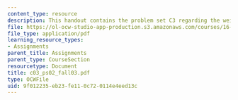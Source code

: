```yaml
---
content_type: resource
description: This handout contains the problem set C3 regarding the weight.
file: https://ol-ocw-studio-app-production.s3.amazonaws.com/courses/16-01-unified-engineering-i-ii-iii-iv-fall-2005-spring-2006/9f012235eb23fe110c720114e4eed13c_c03_ps02_fall03.pdf
file_type: application/pdf
learning_resource_types:
- Assignments
parent_title: Assignments
parent_type: CourseSection
resourcetype: Document
title: c03_ps02_fall03.pdf
type: OCWFile
uid: 9f012235-eb23-fe11-0c72-0114e4eed13c
---
```

